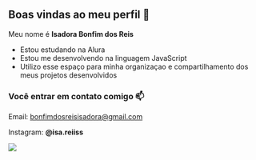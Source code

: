 ## Boas vindas ao meu perfil 🖤

Meu nome é **Isadora Bonfim dos Reis**

- Estou estudando na Alura
- Estou me desenvolvendo na linguagem JavaScript
- Utilizo esse espaço para minha organizaçao e compartilhamento dos meus projetos desenvolvidos

### Você entrar em contato comigo 📫

Email: bonfimdosreisisadora@gmail.com

Instagram: **@isa.reiiss**

![](https://media1.tenor.com/m/oVqjhn9WWV0AAAAd/cool-fun.gif)

